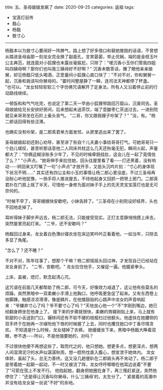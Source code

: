 title: 五、圣母娘娘发飙了
date: 2020-09-25
categories: 返祖
tags:
- 宝莲灯前传
- 戬心
- 杨戬
- 敖寸心
---

杨戬本以为敖寸心要闹好一阵脾气，路上想了好多借口和替她推脱的话语，不曾想从踏进圣母庙那一刻龙女完全换了副面孔，言笑晏晏，举止优娴，端的是金枝玉叶公主典范，就连面对小狐狸也未露丝毫尴尬，只除了："嗳沉香小玉你们管我四姐叫四姨母啊？那你们也叫我三姨母好不好啊？"<!--more-->
沉香未敢答话，撇了眼他亲亲娘舅，却见杨戬只低头喝酒，正思量间小狐狸心直口快了："不对不对，你和舅舅一起，沉香和我该叫你舅母的。"霎时间整屋静了一瞬，连司法天神都停了杯盏。
"也可以。"龙女轻轻软软三个字仿佛咒语解开了定身法，所有人又沿着停止前的行动路线继续。

一顿饭和和气气吃完，也说定了第二天一早由小狐狸带路回万窟山，沉香同去。圣母娘娘给兄长安排好房间，后来想起未送茶饮，端了壶酸枣仁茶送过去，一进别院就见亲哥哥坐在石阶上垂头丧气。
"二哥，你又跟我嫂子吵架了？"
"没，有。"杨二郎话回得有些涩滞。

也确实没有吵架，是二郎真君单方面发怵，从房里逃出来了罢了。

圣母娘娘起初还耐心劝导，甚至讲了些自个儿夫妻小事给哥哥打气。可她哥哥只一个劲儿嗟叹，甚至听那话音他二人同床共枕这么几天还秋毫无犯，瞬间火起，声量都大了："你俩这糊涂账多少年了，不见的时候牵肠挂肚，这会儿在一起了竟情怯了么？"
"小声点。"她哥伸手来拉住她，回头往屋里看了看----灯还黑着，没有响动----转回来又叮嘱了一句"小声点"才放开手，又低头沉吟片刻："寸心的身体现下状况不明……"
其实还有四公主和小玉的事情让杨二郎心里没底，不过三圣母再没耐心听他犹豫，一扬手将人推进屋去，不待他起身又回抓一把带上房门。二郎真君扑在门扇上摇了半天，可惜他一身修为面对妹子手上的先天灵宝宝莲灯也是无可奈何的。

"时候不早了，哥哥嫂嫂快安歇吧，小妹告辞了。"三圣母在小别院设好结界，头也不回地走掉了。

耳听得妹子脚步声远去，杨二郎无法，只能接受现实。正打主意静悄悄摸上床去，突然屋里亮起灯来。
"二爷，还不安歇吗？"

杨戬回过身来，龙女着白色薄纱寝衣坐在床边笑吟吟正看着他，一如当年，只除去多显了角尾。

"怎么了？还不睡？"

不对不对，陈年往事了，想那个干嘛？杨二郎摇摇头回过神，才发现自己已经站在龙女身前了。
"二爷，安歇吧。"
龙女拉住他手，又催促一遍。他握紧拳头。

上床，盖被，熄灯，默念起清心咒。

这咒语在前面几天都帮助了杨二郎，可今天，好像效力减退了，这让他有些莫名的烦躁。突然黑暗中一双柔嫩小手滑上他胸口，他呼吸更急促了起来。又有东西卷上他脚踝，触感凉凉滑滑，像是鳞片。在他擂鼓般的心跳声中龙女的声音响起来："爷嫌弃寸心了吗？爷不要寸心了吗？"天地良心他一个"不"字刚到嘴边，她已经翻身跨坐在他身上了。
接下来的步骤就很快，柔嫩的唇瓣刚贴上来，马上就有软甜的小舌送到门口，辗转间还有不软不硬的枝桠扫过他额头。他虚扶在她腰侧的双手终于在她再一次啜吮他下唇的时候握了上去，同时也攫住她口中丁香尽情贪欢。
不知道是什么时候，龙女褪掉了衣裤。
她缓缓坐下来，黑暗中杨戬大睁着双眼，参不透----所以，不是他强要她的，对吗？

不过很快他便不再想这些了，取而代之的，他只想她。想更多点，想更深点，想两人间湿滑泥泞的水声似潺潺秋雨，想一腔热忱直入腹心，想宣泄于她体内。
龙女体娇，虽起了头，总无力善终。这又没几趟便趴在二郎肩头再不肯动了。杨二郎于是带着她一起颠一起动，不一时又被浇了阵，龙女哼哼唧唧在他耳边说着"不要了"可箭在弦上不发不行。
他抱起她，翻身把她圈在身下，再三慢赶紧送，突然他停住了："还是得让沉香叫你舅母，什么‘三姨母’的，太生分了。"
紧接着的高潮中并没有给龙女留一丝说"不好"的余地。
